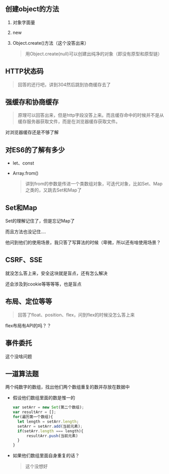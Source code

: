 ## 创建object的方法

1. 对象字面量

2. new

3. Object.create()方法（这个没答出来）

   > 用Object.create(null)可以创建出纯净的对象（即没有原型和原型链）



## HTTP状态码

> 回答的还行吧，讲到304然后跳到协商缓存去了



## 强缓存和协商缓存

> 原理可以回答出来，但是http字段没答上来。而且缓存命中的时候并不是从缓存服务器获取文件，而是在浏览器缓存获取文件。

对浏览器缓存还是不够了解



## 对ES6的了解有多少

+ let、const 

+ Array.from()

  > 讲到from的参数是传进一个类数组对象，可迭代对象，比如Set、Map之类的，又跳去Set和Map了



## Set和Map

Set的理解记住了，但是忘记Map了

而且方法也没记住....

他问到他们的使用场景，我只答了写算法的时候（卑微，所以还有啥使用场景？



## CSRF、SSE

就没怎么答上来，安全这块就是盲点，还有怎么解决

还会涉及到cookie等等等等，也是盲点



## 布局、定位等等

> 回答了float、position、flex，问到flex的时候没怎么答上来

flex布局有API的吗？？



## 事件委托

这个没啥问题



## 一道算法题

两个纯数字的数组，找出他们两个数组重复的数并存放在数据中

+ 假设他们数组里面的数是惟一的

  ```js
  var setArr = new Set(第二个数组);
  var resultArr = [];
  for(遍历第一个数组){
  	let length = setArr.length;
  	setArr = setArr.add(当前元素);
  	if(setArr.length === length){
  		resultArr.push(当前元素)
  	}
  }
  ```

+ 如果他们数组里面自身重复的话？

  > 这个没想好























